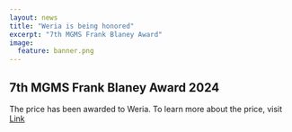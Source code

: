 ```yaml
---
layout: news
title: "Weria is being honored"  
excerpt: "7th MGMS Frank Blaney Award" 
image:
  feature: banner.png
---
```


## 7th MGMS Frank Blaney Award 2024

The price has been awarded to Weria. To learn more about the price, visit [Link](https://www.mgms.org/WordPress/)
